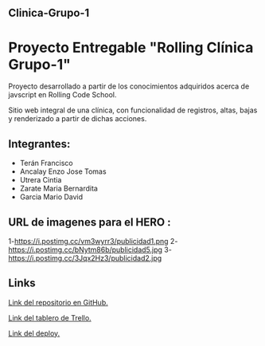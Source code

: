 ## Clinica-Grupo-1


# Proyecto Entregable "Rolling Clínica Grupo-1"

Proyecto desarrollado a partir de los conocimientos adquiridos acerca de javscript en Rolling Code School.

Sitio web integral de una clínica, con funcionalidad de registros, altas, bajas y renderizado a partir de dichas acciones.  

## Integrantes:
 
-  Terán Francisco 
- Ancalay Enzo Jose Tomas
- Utrera Cintia 
- Zarate Maria Bernardita
- Garcia Mario David

## URL de imagenes para el HERO :
1-https://i.postimg.cc/vm3wyrr3/publicidad1.png
2-https://i.postimg.cc/bNytm86b/publicidad5.jpg
3-https://i.postimg.cc/3Jqx2Hz3/publicidad2.jpg

## Links

[Link del repositorio en GitHub.](https://github.com/MarioG314/Clinica-Grupo-1)

[Link del tablero de Trello.](https://trello.com/b/PJqV8Hgi/grupo-1-proyecto-clinica)

[Link del deploy.](https://clinica-grupo-1.vercel.app/html/home.html)

